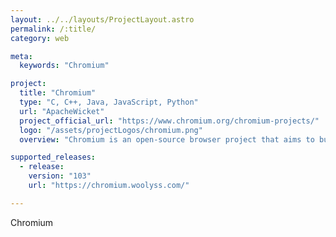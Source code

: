 ```yaml
---
layout: ../../layouts/ProjectLayout.astro
permalink: /:title/
category: web

meta:
  keywords: "Chromium"

project:
  title: "Chromium"
  type: "C, C++, Java, JavaScript, Python"
  url: "ApacheWicket"
  project_official_url: "https://www.chromium.org/chromium-projects/"
  logo: "/assets/projectLogos/chromium.png"
  overview: "Chromium is an open-source browser project that aims to build a safer, faster, and more stable way for all Internet users to experience the web. This site contains design documents, architecture overviews, testing information, and more to help you learn to build and work with the Chromium source code."

supported_releases:
  - release:
    version: "103"
    url: "https://chromium.woolyss.com/"

---
```


<p>Chromium</p>
